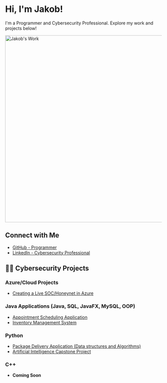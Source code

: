 # Hi, I'm Jakob!

I'm a Programmer and Cybersecurity Professional. Explore my work and projects below!

<img src="https://images.wallpapersden.com/image/download/anonymous-hacker-working_bGllZ2mUmZqaraWkpJRobWllrWdpZWU.jpg" width="600" alt="Jakob's Work">

## Connect with Me
- [GitHub - Programmer](https://github.com/JohnnyHackz)
- [LinkedIn - Cybersecurity Professional](https://www.linkedin.com/in/jakob-berentsen-38a7b6209)

## 👨‍💻 Cybersecurity Projects

### Azure/Cloud Projects
- [Creating a Live SOC/Honeynet in Azure](https://github.com/JohnnyHackz/Azure-SOC.git)

### Java Applications (Java, SQL, JavaFX, MySQL, OOP)
- [Appointment Scheduling Application](https://github.com/JohnnyHackz/ScheduleApplication.git)
- [Inventory Management System](https://github.com/JohnnyHackz/Inventory_Management_System.git)

### Python
- [Package Delivery Application (Data structures and Algorithms)](https://github.com/JohnnyHackz/C950_Project.git)
- [Artificial Intelligence Capstone Project](https://github.com/JohnnyHackz/Capstone_Project.git)

### C++
- **Coming Soon**
